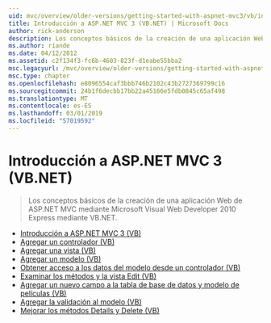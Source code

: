 ```yaml
---
uid: mvc/overview/older-versions/getting-started-with-aspnet-mvc3/vb/index
title: Introducción a ASP.NET MVC 3 (VB.NET) | Microsoft Docs
author: rick-anderson
description: Los conceptos básicos de la creación de una aplicación Web de ASP.NET MVC mediante Microsoft Visual Web Developer 2010 Express mediante VB.NET.
ms.author: riande
ms.date: 04/12/2012
ms.assetid: c2f134f3-fc6b-4603-823f-d1eabe55bba2
msc.legacyurl: /mvc/overview/older-versions/getting-started-with-aspnet-mvc3/vb
msc.type: chapter
ms.openlocfilehash: e8096554caf3bbb746b2102c43b2727369799c16
ms.sourcegitcommit: 24b1f6decbb17bb22a45166e5fdb0845c65af498
ms.translationtype: MT
ms.contentlocale: es-ES
ms.lasthandoff: 03/01/2019
ms.locfileid: "57019592"
---
```

<a name="getting-started-with-aspnet-mvc-3-vbnet"></a>Introducción a ASP.NET MVC 3 (VB.NET)
====================
> Los conceptos básicos de la creación de una aplicación Web de ASP.NET MVC mediante Microsoft Visual Web Developer 2010 Express mediante VB.NET.


- [Introducción a ASP.NET MVC 3 (VB)](intro-to-aspnet-mvc-3.md)
- [Agregar un controlador (VB)](adding-a-controller.md)
- [Agregar una vista (VB)](adding-a-view.md)
- [Agregar un modelo (VB)](adding-a-model.md)
- [Obtener acceso a los datos del modelo desde un controlador (VB)](accessing-your-models-data-from-a-controller.md)
- [Examinar los métodos y la vista Edit (VB)](examining-the-edit-methods-and-edit-view.md)
- [Agregar un nuevo campo a la tabla de base de datos y modelo de películas (VB)](adding-a-new-field.md)
- [Agregar la validación al modelo (VB)](adding-validation-to-the-model.md)
- [Mejorar los métodos Details y Delete (VB)](improving-the-details-and-delete-methods.md)
